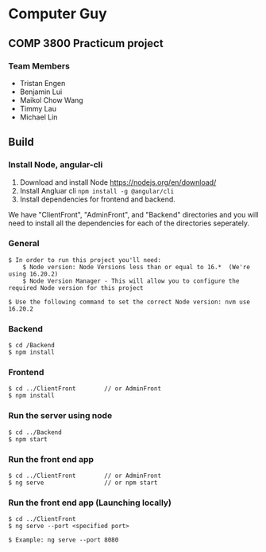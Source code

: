 # Computer Guy 
## COMP 3800 Practicum project
### Team Members
- Tristan Engen
- Benjamin Lui
- Maikol Chow Wang 
- Timmy Lau
- Michael Lin



## Build

### Install Node, angular-cli

1. Download and install Node 
    https://nodejs.org/en/download/
2. Install Angluar cli `npm install -g @angular/cli`
3. Install dependencies for frontend and backend. 

We have "ClientFront", "AdminFront", and "Backend" directories and you will need to install all the dependencies for each of the directories seperately. 

### General
```
$ In order to run this project you'll need:
    $ Node version: Node Versions less than or equal to 16.*  (We're using 16.20.2)
    $ Node Version Manager - This will allow you to configure the required Node version for this project

$ Use the following command to set the correct Node version: nvm use 16.20.2
```

### Backend 

```shell
$ cd /Backend
$ npm install
```

### Frontend

```shell
$ cd ../ClientFront        // or AdminFront
$ npm install
```

### Run the server using node

```shell
$ cd ../Backend
$ npm start
```

### Run the front end app

```shell
$ cd ../ClientFront        // or AdminFront
$ ng serve                 // or npm start
```

### Run the front end app (Launching locally)

```shell
$ cd ../ClientFront
$ ng serve --port <specified port>

$ Example: ng serve --port 8080
```